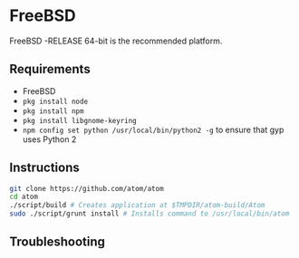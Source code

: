 # FreeBSD

FreeBSD -RELEASE 64-bit is the recommended platform.

## Requirements

  * FreeBSD
  * `pkg install node`
  * `pkg install npm`
  * `pkg install libgnome-keyring`
  * `npm config set python /usr/local/bin/python2 -g` to ensure that gyp uses Python 2

## Instructions

  ```sh
  git clone https://github.com/atom/atom
  cd atom
  ./script/build # Creates application at $TMPDIR/atom-build/Atom
  sudo ./script/grunt install # Installs command to /usr/local/bin/atom
  ```

## Troubleshooting
